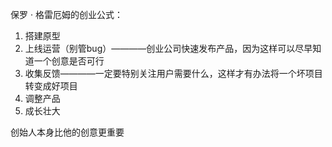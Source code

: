 
保罗 · 格雷厄姆的创业公式：
1. 搭建原型
2. 上线运营（别管bug）————创业公司快速发布产品，因为这样可以尽早知道一个创意是否可行
3. 收集反馈————一定要特别关注用户需要什么，这样才有办法将一个坏项目转变成好项目
4. 调整产品
5. 成长壮大

创始人本身比他的创意更重要